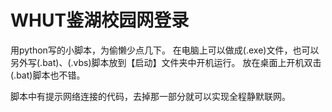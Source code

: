 # WHUT鉴湖校园网登录
用python写的小脚本，为偷懒少点几下。
在电脑上可以做成(.exe)文件，也可以另外写(.bat)、(.vbs)脚本放到【启动】文件夹中开机运行。
放在桌面上开机双击(.bat)脚本也不错。

脚本中有提示网络连接的代码，去掉那一部分就可以实现全程静默联网。
